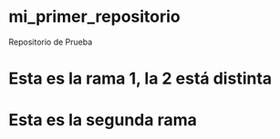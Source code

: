 # mi_primer_repositorio
Repositorio de Prueba

# Esta es la rama 1, la 2 está distinta
# Esta es la segunda rama

